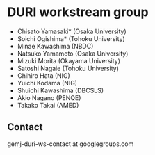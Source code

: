 # DURI workstream group

- Chisato Yamasaki* (Osaka University)
- Soichi Ogishima* (Tohoku University) 
- Minae Kawashima (NBDC)
- Natsuko Yamamoto (Osaka University)
- Mizuki Morita (Okayama University)
- Satoshi Nagaie (Tohoku University) 
- Chihiro Hata (NIG)
- Yuichi Kodama (NIG) 
- Shuichi Kawashima (DBCSLS)
- Akio Nagano (PENQE)
- Takako Takai (AMED)

## Contact

gemj-duri-ws-contact at googlegroups.com
